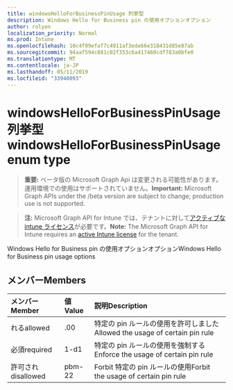 ```yaml
---
title: windowsHelloForBusinessPinUsage 列挙型
description: Windows Hello for Business pin の使用オプションオプション
author: rolyon
localization_priority: Normal
ms.prod: Intune
ms.openlocfilehash: 10c4f99efaf7c4911af3ede66e318431d85e87ab
ms.sourcegitcommit: 94aaf594c881c02f353c6a417460cdf783a0bfe0
ms.translationtype: MT
ms.contentlocale: ja-JP
ms.lasthandoff: 05/11/2019
ms.locfileid: "33940093"
---
```

# <a name="windowshelloforbusinesspinusage-enum-type"></a><span data-ttu-id="16468-103">windowsHelloForBusinessPinUsage 列挙型</span><span class="sxs-lookup"><span data-stu-id="16468-103">windowsHelloForBusinessPinUsage enum type</span></span>

> <span data-ttu-id="16468-104">**重要:** ベータ版の Microsoft Graph Api は変更される可能性があります。運用環境での使用はサポートされていません。</span><span class="sxs-lookup"><span data-stu-id="16468-104">**Important:** Microsoft Graph APIs under the /beta version are subject to change; production use is not supported.</span></span>

> <span data-ttu-id="16468-105">**注:** Microsoft Graph API for Intune では、テナントに対して[アクティブな intune ライセンス](https://go.microsoft.com/fwlink/?linkid=839381)が必要です。</span><span class="sxs-lookup"><span data-stu-id="16468-105">**Note:** The Microsoft Graph API for Intune requires an [active Intune license](https://go.microsoft.com/fwlink/?linkid=839381) for the tenant.</span></span>

<span data-ttu-id="16468-106">Windows Hello for Business pin の使用オプションオプション</span><span class="sxs-lookup"><span data-stu-id="16468-106">Windows Hello for Business pin usage options</span></span>

## <a name="members"></a><span data-ttu-id="16468-107">メンバー</span><span class="sxs-lookup"><span data-stu-id="16468-107">Members</span></span>
|<span data-ttu-id="16468-108">メンバー</span><span class="sxs-lookup"><span data-stu-id="16468-108">Member</span></span>|<span data-ttu-id="16468-109">値</span><span class="sxs-lookup"><span data-stu-id="16468-109">Value</span></span>|<span data-ttu-id="16468-110">説明</span><span class="sxs-lookup"><span data-stu-id="16468-110">Description</span></span>|
|:---|:---|:---|
|<span data-ttu-id="16468-111">れる</span><span class="sxs-lookup"><span data-stu-id="16468-111">allowed</span></span>|<span data-ttu-id="16468-112">.0</span><span class="sxs-lookup"><span data-stu-id="16468-112">0</span></span>|<span data-ttu-id="16468-113">特定の pin ルールの使用を許可しました</span><span class="sxs-lookup"><span data-stu-id="16468-113">Allowed the usage of certain pin rule</span></span>|
|<span data-ttu-id="16468-114">必須</span><span class="sxs-lookup"><span data-stu-id="16468-114">required</span></span>|<span data-ttu-id="16468-115">1-d</span><span class="sxs-lookup"><span data-stu-id="16468-115">1</span></span>|<span data-ttu-id="16468-116">特定の pin ルールの使用を強制する</span><span class="sxs-lookup"><span data-stu-id="16468-116">Enforce the usage of certain pin rule</span></span>|
|<span data-ttu-id="16468-117">許可され</span><span class="sxs-lookup"><span data-stu-id="16468-117">disallowed</span></span>|<span data-ttu-id="16468-118">pbm-2</span><span class="sxs-lookup"><span data-stu-id="16468-118">2</span></span>|<span data-ttu-id="16468-119">Forbit 特定の pin ルールの使用</span><span class="sxs-lookup"><span data-stu-id="16468-119">Forbit the usage of certain pin rule</span></span>|




